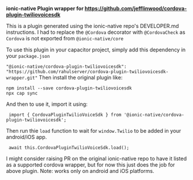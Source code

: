 **ionic-native Plugin wrapper for https://github.com/jefflinwood/cordova-plugin-twiliovoicesdk**

This is a plugin generated using the ionic-native repo's DEVELOPER.md instructions. I had to replace the `@Cordova` decorator with `@CordovaCheck` as `Cordova` is not exported from `@ionic-native/core`

To use this plugin in your capacitor project, simply add this dependency in your `package.json`

`"@ionic-native/cordova-plugin-twiliovoicesdk": "https://github.com/rahulserver/cordova-plugin-twiliovoicesdk-wrapper.git"`
Then install the original plugin like:
```
npm install --save cordova-plugin-twiliovoicesdk
npx cap sync
```
And then to use it, import it using:

` import { CordovaPluginTwilioVoiceSdk } from '@ionic-native/cordova-plugin-twiliovoicesdk';`

Then run thie `load` function to wait for `window.Twilio` to be added in your android/iOS app.

` await this.CordovaPluginTwilioVoiceSdk.load();`

I might consider raising PR on the original ionic-native repo to have it listed as a supported cordova wrapper, but for now this just does the job for above plugin.
Note: works only on android and iOS platforms.

